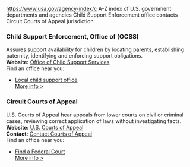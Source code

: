 

https://www.usa.gov/agency-index/c
A-Z index of U.S. government departments and agencies
Child Support Enforcement office contacts
Circuit Courts of Appeal jurisdiction

### Child Support Enforcement, Office of (OCSS)  
Assures support availability for children by locating parents, establishing paternity, identifying and enforcing support obligations.  
**Website:** [Office of Child Support Services](https://www.acf.hhs.gov/css)  
Find an office near you:  
* [Local child support office](https://www.acf.hhs.gov/css/contact-information/state-and-tribal-child-support-agency-contacts)  
[More info >](https://www.usa.gov/agencies/office-of-child-support-services)

### Circuit Courts of Appeal  
U.S. Courts of Appeal hear appeals from lower courts on civil or criminal cases, reviewing correct application of laws without investigating facts.  
**Website:** [U.S. Courts of Appeal](http://www.uscourts.gov/about-federal-courts)  
**Contact:** [Contact Courts of Appeal](https://www.uscourts.gov/contact-us)  
Find an office near you:  
* [Find a Federal Court](http://www.uscourts.gov/court_locator.aspx)  
[More info >](https://www.usa.gov/agencies/u-s-courts-of-appeal)
